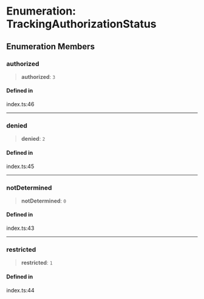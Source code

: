 # Enumeration: TrackingAuthorizationStatus

## Enumeration Members

### authorized

> **authorized**: `3`

#### Defined in

index.ts:46

***

### denied

> **denied**: `2`

#### Defined in

index.ts:45

***

### notDetermined

> **notDetermined**: `0`

#### Defined in

index.ts:43

***

### restricted

> **restricted**: `1`

#### Defined in

index.ts:44
